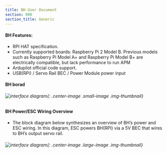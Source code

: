 ```yaml
---
title: BH User Document
section: 000
section_title: Generic
---
```



#### **BH Features:**
   * RPI HAT specification.
   * Currently supported boards:
     Raspberry Pi 2 Model B. Previous models such as Raspberry Pi Model A+ and Raspberry Pi Model B+ are electrically compatible, but lack performance to run APM
   * Ardupilot official code support.
   * USB(RPi) / Servo Rail BEC / Power Module power input

#### **BH borad**

######  ![interface diagram](./BH.jpg){: .center-image .small-image .img-thumbnail}


#### **BH Power/ESC Wiring Overview**

   * The block diagram below synthesizes an overview of BH’s power and ESC wiring. In this diagram, ESC powers BH(RPI) via a 5V BEC that wires to BH’s output servo rail.

######  ![interface diagram](./whole.jpg){: .center-image .large-image .img-thumbnail}